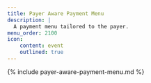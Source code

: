 ```yaml
---
title: Payer Aware Payment Menu
description: |
  A payment menu tailored to the payer.
menu_order: 2100
icon:
    content: event
    outlined: true
---
```


{% include payer-aware-payment-menu.md %}

